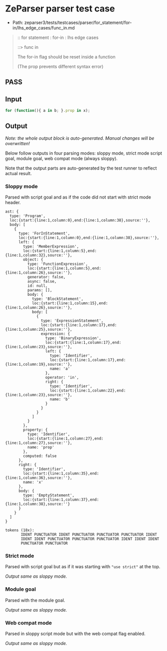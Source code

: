 # ZeParser parser test case

- Path: zeparser3/tests/testcases/parser/for_statement/for-in/lhs_edge_cases/func_in.md

> :: for statement : for-in : lhs edge cases
>
> ::> func in
>
> The for-in flag should be reset inside a function
>
> (The prop prevents different syntax error)

## PASS

## Input

`````js
for (function(){ a in b; }.prop in x);
`````

## Output

_Note: the whole output block is auto-generated. Manual changes will be overwritten!_

Below follow outputs in four parsing modes: sloppy mode, strict mode script goal, module goal, web compat mode (always sloppy).

Note that the output parts are auto-generated by the test runner to reflect actual result.

### Sloppy mode

Parsed with script goal and as if the code did not start with strict mode header.

`````
ast: {
  type: 'Program',
  loc:{start:{line:1,column:0},end:{line:1,column:38},source:''},
  body: [
    {
      type: 'ForInStatement',
      loc:{start:{line:1,column:0},end:{line:1,column:38},source:''},
      left: {
        type: 'MemberExpression',
        loc:{start:{line:1,column:5},end:{line:1,column:32},source:''},
        object: {
          type: 'FunctionExpression',
          loc:{start:{line:1,column:5},end:{line:1,column:26},source:''},
          generator: false,
          async: false,
          id: null,
          params: [],
          body: {
            type: 'BlockStatement',
            loc:{start:{line:1,column:15},end:{line:1,column:26},source:''},
            body: [
              {
                type: 'ExpressionStatement',
                loc:{start:{line:1,column:17},end:{line:1,column:25},source:''},
                expression: {
                  type: 'BinaryExpression',
                  loc:{start:{line:1,column:17},end:{line:1,column:23},source:''},
                  left: {
                    type: 'Identifier',
                    loc:{start:{line:1,column:17},end:{line:1,column:19},source:''},
                    name: 'a'
                  },
                  operator: 'in',
                  right: {
                    type: 'Identifier',
                    loc:{start:{line:1,column:22},end:{line:1,column:23},source:''},
                    name: 'b'
                  }
                }
              }
            ]
          }
        },
        property: {
          type: 'Identifier',
          loc:{start:{line:1,column:27},end:{line:1,column:27},source:''},
          name: 'prop'
        },
        computed: false
      },
      right: {
        type: 'Identifier',
        loc:{start:{line:1,column:35},end:{line:1,column:36},source:''},
        name: 'x'
      },
      body: {
        type: 'EmptyStatement',
        loc:{start:{line:1,column:37},end:{line:1,column:38},source:''}
      }
    }
  ]
}

tokens (18x):
       IDENT PUNCTUATOR IDENT PUNCTUATOR PUNCTUATOR PUNCTUATOR IDENT
       IDENT IDENT PUNCTUATOR PUNCTUATOR PUNCTUATOR IDENT IDENT IDENT
       PUNCTUATOR PUNCTUATOR
`````

### Strict mode

Parsed with script goal but as if it was starting with `"use strict"` at the top.

_Output same as sloppy mode._

### Module goal

Parsed with the module goal.

_Output same as sloppy mode._

### Web compat mode

Parsed in sloppy script mode but with the web compat flag enabled.

_Output same as sloppy mode._

